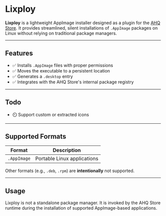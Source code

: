 # Lixploy

**Lixploy** is a lightweight AppImage installer designed as a plugin for the [AHQ Store](https://github.com/ahqstore/client). It provides streamlined, silent installations of `.AppImage` packages on Linux without relying on traditional package managers.

---

## Features

- ✅ Installs `.AppImage` files with proper permissions
- ✅ Moves the executable to a persistent location
- ✅ Generates a `.desktop` entry
- ✅ Integrates with the AHQ Store's internal package registry

---

## Todo

- ⏲️ Support custom or extracted icons

---

## Supported Formats

| Format      | Description                 |
| ----------- | --------------------------- |
| `.AppImage` | Portable Linux applications |

Other formats (e.g., `.deb`, `.rpm`) are **intentionally** not supported.

---

## Usage

Lixploy is not a standalone package manager. It is invoked by the AHQ Store runtime during the installation of supported AppImage-based applications.
